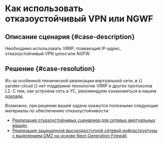 # Как использовать отказоустойчивый VPN или NGWF


## Описание сценария {#case-description}

Необходимо использовать VRRP, плавающий IP-адрес, отказоустойчивый VPN шлюз или NGFW.

## Решение {#case-resolution}

Из-за особенной технической реализации виртуальной сети, в  {{ yandex-cloud }} нет поддержки технологии VRRP и других протоколов L2. С тем, как устроена сеть в YC, рекомендуем ознакомиться в нашем [докладе](https://www.youtube.com/watch?v=g3cZ0o50qH0).

Возможно, при решении вашей задачи окажутся полезными следующие материалы по обеспечению отказоустойчивости:
* [Реализация отказоустойчивых сценариев для сетевых виртуальных машин](../../../tutorials/routing/route-switcher.md);
* [Реализация защищенной высокодоступной сетевой инфраструктуры с выделением DMZ на основе Next-Generation Firewall](../../../tutorials/routing/high-accessible-dmz.md).
